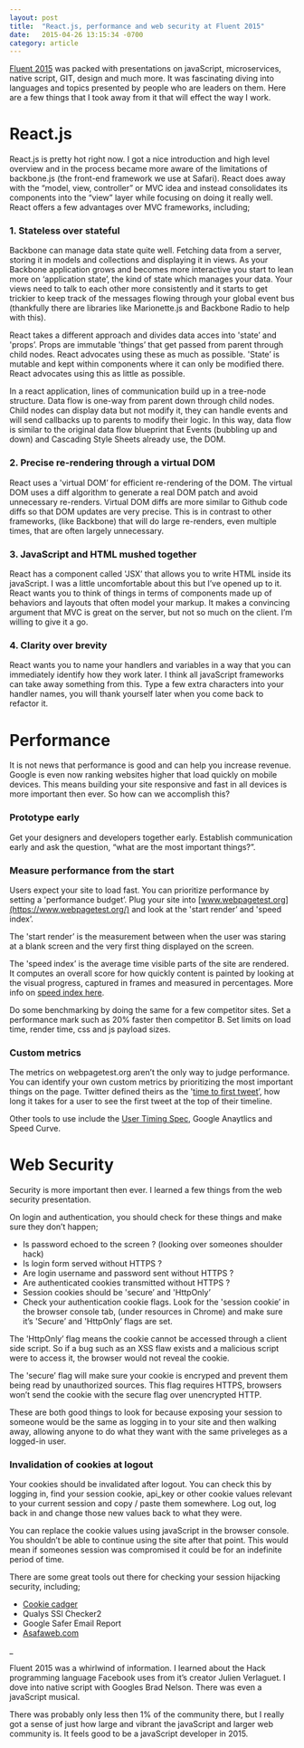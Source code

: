 ```yaml
---
layout: post
title:  "React.js, performance and web security at Fluent 2015"
date:   2015-04-26 13:15:34 -0700
category: article
---
```


[Fluent 2015](http://conferences.oreilly.com/fluent/javascript-html-2015) was packed with presentations on javaScript, microservices, native script, GIT, design and much more. It was fascinating diving into languages and topics presented by people who are leaders on them. Here are a few things that I took away from it that will effect the way I work.

# React.js

React.js is pretty hot right now. I got a nice introduction and high level overview and in the process became more aware of the limitations of backbone.js (the front-end framework we use at Safari). React does away with the “model, view, controller” or MVC idea and instead consolidates its components into the “view” layer while focusing on doing it really well. React offers a few advantages over MVC frameworks, including;

### 1. Stateless over stateful

Backbone can manage data state quite well. Fetching data from a server, storing it in models and collections and displaying it in views. As your Backbone application grows and becomes more interactive you start to lean more on ‘application state’, the kind of state which manages your data. Your views need to talk to each other more consistently and it starts to get trickier to keep track of the messages flowing through your global event bus (thankfully there are libraries like Marionette.js and Backbone Radio to help with this).

React takes a different approach and divides data acces into 'state’ and 'props’. Props are immutable 'things’ that get passed from parent through child nodes. React advocates using these as much as possible. 'State’ is mutable and kept within components where it can only be modified there. React advocates using this as little as possible.

In a react application, lines of communication build up in a tree-node structure. Data flow is one-way from parent down through child nodes. Child nodes can display data but not modify it, they can handle events and will send callbacks up to parents to modify their logic. In this way, data flow is similar to the original data flow blueprint that Events (bubbling up and down) and Cascading Style Sheets already use, the DOM.

### 2. Precise re-rendering through a virtual DOM

React uses a 'virtual DOM’ for efficient re-rendering of the DOM. The virtual DOM uses a diff algorithm to generate a real DOM patch and avoid unnecessary re-renders. Virtual DOM diffs are more similar to Github code diffs so that DOM updates are very precise. This is in contrast to other frameworks, (like Backbone) that will do large re-renders, even multiple times, that are often largely unnecessary.

### 3. JavaScript and HTML mushed together

React has a component called 'JSX’ that allows you to write HTML inside its javaScript. I was a little uncomfortable about this but I’ve opened up to it. React wants you to think of things in terms of components made up of behaviors and layouts that often model your markup. It makes a convincing argument that MVC is great on the server, but not so much on the client. I’m willing to give it a go.

### 4. Clarity over brevity

React wants you to name your handlers and variables in a way that you can immediately identify how they work later. I think all javaScript frameworks can take away something from this. Type a few extra characters into your handler names, you will thank yourself later when you come back to refactor it.

# Performance

It is not news that performance is good and can help you increase revenue. Google is even now ranking websites higher that load quickly on mobile devices. This means building your site responsive and fast in all devices is more important then ever. So how can we accomplish this?

### Prototype early

Get your designers and developers together early. Establish communication early and ask the question, “what are the most important things?”.

### Measure performance from the start

Users expect your site to load fast. You can prioritize performance by setting a 'performance budget’. Plug your site into [www.webpagetest.org](https://www.webpagetest.org/) and look at the 'start render’ and 'speed index’.

The 'start render’ is the measurement between when the user was staring at a blank screen and the very first thing displayed on the screen.

The 'speed index’ is the average time visible parts of the site are rendered. It computes an overall score for how quickly content is painted by looking at the visual progress, captured in frames and measured in percentages. More info on [speed index here](https://sites.google.com/a/webpagetest.org/docs/using-webpagetest/metrics/speed-index).

Do some benchmarking by doing the same for a few competitor sites. Set a performance mark such as 20% faster then competitor B. Set limits on load time, render time, css and js payload sizes.

### Custom metrics

The metrics on webpagetest.org aren’t the only way to judge performance. You can identify your own custom metrics by prioritizing the most important things on the page. Twitter defined theirs as the '[time to first tweet](https://blog.twitter.com/2012/improving-performance-on-twittercom)’, how long it takes for a user to see the first tweet at the top of their timeline.

Other tools to use include the [User Timing Spec](https://www.w3.org/TR/user-timing/#introduction), Google Anaytlics and Speed Curve.

# Web Security

Security is more important then ever. I learned a few things from the web security presentation.

On login and authentication, you should check for these things and make sure they don’t happen;

* Is password echoed to the screen ? (looking over someones shoulder hack)
* Is login form served without HTTPS ?
* Are login username and password sent without HTTPS ?
* Are authenticated cookies transmitted without HTTPS ?
* Session cookies should be 'secure’ and 'HttpOnly’
* Check your authentication cookie flags. Look for the 'session cookie’ in the browser console tab, (under resources in Chrome) and make sure it’s 'Secure’ and 'HttpOnly’ flags are set.

The 'HttpOnly’ flag means the cookie cannot be accessed through a client side script. So if a bug such as an XSS flaw exists and a malicious script were to access it, the browser would not reveal the cookie.

The 'secure’ flag will make sure your cookie is encryped and prevent them being read by unauthorized sources. This flag requires HTTPS, browsers won’t send the cookie with the secure flag over unencrypted HTTP.

These are both good things to look for because exposing your session to someone would be the same as logging in to your site and then walking away, allowing anyone to do what they want with the same priveleges as a logged-in user.

### Invalidation of cookies at logout

Your cookies should be invalidated after logout. You can check this by logging in, find your session cookie, api_key or other cookie values relevant to your current session and copy / paste them somewhere. Log out, log back in and change those new values back to what they were.

You can replace the cookie values using javaScript in the browser console. You shouldn’t be able to continue using the site after that point. This would mean if someones session was compromised it could be for an indefinite period of time.

There are some great tools out there for checking your session hijacking security, including;

* [Cookie cadger](https://www.cookiecadger.com/)
* Qualys SSl Checker2
* Google Safer Email Report
* [Asafaweb.com](https://asafaweb.com/)

_


Fluent 2015 was a whirlwind of information. I learned about the Hack programming language Facebook uses from it’s creator Julien Verlaguet. I dove into native script with Googles Brad Nelson. There was even a javaScript musical.

There was probably only less then 1% of the community there, but I really got a sense of just how large and vibrant the javaScript and larger web community is. It feels good to be a javaScript developer in 2015.